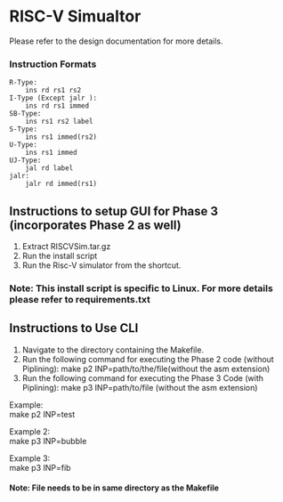 # RISC-V Simualtor

Please refer to the design documentation for more details.

### Instruction Formats
	R-Type:
		ins rd rs1 rs2
	I-Type (Except jalr ):
		ins rd rs1 immed
	SB-Type:
		ins rs1 rs2 label
	S-Type:
		ins rs1 immed(rs2)
	U-Type:
		ins rs1 immed
	UJ-Type:
		jal rd label
	jalr:
		jalr rd immed(rs1)


## Instructions to setup GUI for Phase 3 (incorporates Phase 2 as well)
1.	Extract RISCVSim.tar.gz
2.	Run the install script
3.	Run the Risc-V simulator from the shortcut.


### Note: This install script is specific to Linux. For more details please refer to requirements.txt

##  Instructions to Use CLI
1.	Navigate to the directory containing the Makefile.
2.	Run the following command for executing the Phase 2 code (without Piplining):
		make p2 INP=path/to/the/file(without the asm extension)
3.	Run the following command for executing the Phase 3 Code (with Piplining):
		make p3 INP=path/to/file (without the asm extension)

Example: <br />
	make p2 INP=test
	
Example 2: <br />
	make p3 INP=bubble

Example 3: <br />
	make p3 INP=fib
#### Note: File needs to be in same directory as the Makefile
